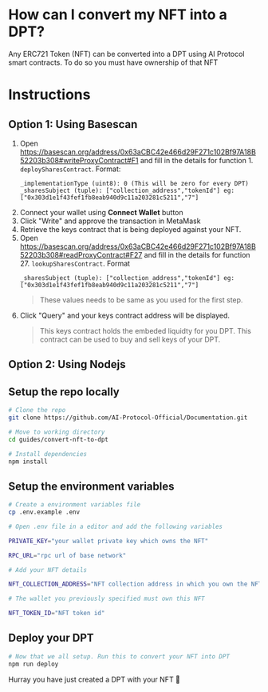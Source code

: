 # How can I convert my NFT into a DPT?
Any ERC721 Token (NFT) can be converted into a DPT using AI Protocol smart contracts. To do so you must have ownership of that NFT

# Instructions
## Option 1: Using Basescan

1. Open https://basescan.org/address/0x63aCBC42e466d29F271c102Bf97A18B52203b308#writeProxyContract#F1 and fill in the details for function 1. `deploySharesContract`. Format:
    ```
    _implementationType (uint8): 0 (This will be zero for every DPT)
    _sharesSubject (tuple): ["collection_address","tokenId"] eg: ["0x303d1e1f43fef1fb8eab940d9c11a203281c5211","7"]
    ```
2. Connect your wallet using **Connect Wallet** button
3. Click "Write" and approve the transaction in MetaMask
4. Retrieve the keys contract that is being deployed against your NFT.
5. Open https://basescan.org/address/0x63aCBC42e466d29F271c102Bf97A18B52203b308#readProxyContract#F27 and fill in the details for function 27. `lookupSharesContract`. Format
    ```
    _sharesSubject (tuple): ["collection_address","tokenId"] eg: ["0x303d1e1f43fef1fb8eab940d9c11a203281c5211","7"]
    ```
    > These values needs to be same as you used for the first step.
6. Click "Query" and your keys contract address will be displayed.
    > This keys contract holds the embeded liquidty for you DPT. This contract can be used to buy and sell keys of your DPT. 

## Option 2: Using Nodejs
## Setup the repo locally
```bash
# Clone the repo
git clone https://github.com/AI-Protocol-Official/Documentation.git

# Move to working directory
cd guides/convert-nft-to-dpt

# Install dependencies
npm install
```

## Setup the environment variables

```bash
# Create a environment variables file
cp .env.example .env

# Open .env file in a editor and add the following variables

PRIVATE_KEY="your wallet private key which owns the NFT"

RPC_URL="rpc url of base network"

# Add your NFT details

NFT_COLLECTION_ADDRESS="NFT collection address in which you own the NFT"

# The wallet you previously specified must own this NFT

NFT_TOKEN_ID="NFT token id"
```


## Deploy your DPT

```bash
# Now that we all setup. Run this to convert your NFT into DPT
npm run deploy
```

Hurray you have just created a DPT with your NFT 🥳